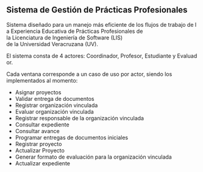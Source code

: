 
## Sistema de Gestión de Prácticas Profesionales

Sistema diseñado para un manejo más eficiente de los flujos de trabajo de la Experiencia Educativa de Prácticas Profesionales de la Licenciatura de Ingeniería de Software (LIS) de la Universidad Veracruzana (UV). 

El sistema consta de 4 actores: Coordinador, Profesor, Estudiante y Evaluador.

Cada ventana corresponde a un caso de uso por actor, siendo los implementados al momento: 

- Asignar proyectos
- Validar entrega de documentos
- Registrar organización vinculada
- Evaluar organización vinculada
- Registrar responsable de la organización vinculada
- Consultar expediente
- Consultar avance
- Programar entregas de documentos iniciales
- Registrar proyecto
- Actualizar Proyecto
- Generar formato de evaluación para la organización vinculada
- Actualizar expediente
